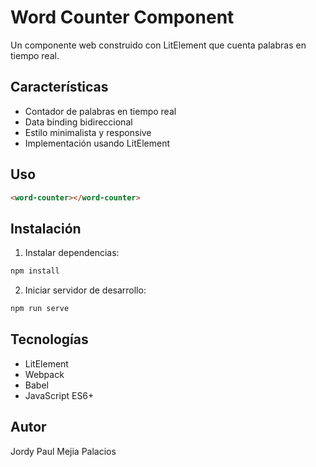 # Word Counter Component

Un componente web construido con LitElement que cuenta palabras en tiempo real.

## Características

- Contador de palabras en tiempo real
- Data binding bidireccional
- Estilo minimalista y responsive
- Implementación usando LitElement

## Uso

```html
<word-counter></word-counter>
```

## Instalación

1. Instalar dependencias:
```bash
npm install
```

2. Iniciar servidor de desarrollo:
```bash
npm run serve
```

## Tecnologías

- LitElement
- Webpack
- Babel
- JavaScript ES6+

## Autor

Jordy Paul Mejia Palacios
